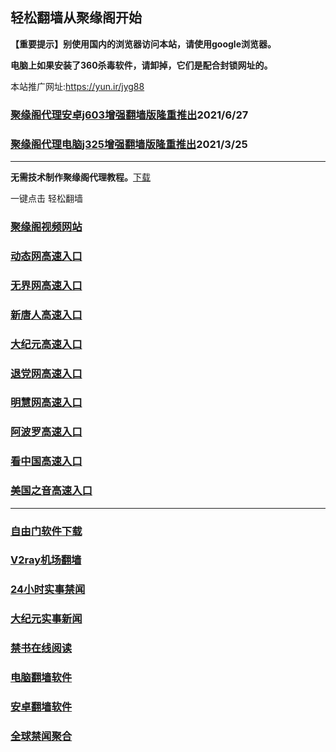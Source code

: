 ## 轻松翻墙从聚缘阁开始

**【重要提示】别使用国内的浏览器访问本站，请使用google浏览器。**

**电脑上如果安装了360杀毒软件，请卸掉，它们是配合封锁网址的。**

本站推广网址:https://yun.ir/jyg88

### [聚缘阁代理安卓j603增强翻墙版隆重推出](https://gitlab.com/juyuange/2/-/raw/master/j603.apk)2021/6/27

### [聚缘阁代理电脑j325增强翻墙版隆重推出](https://gitlab.com/juyuange/2/-/raw/master/j325dn.rar)2021/3/25

***



**无需技术制作聚缘阁代理教程。**[下载](https://gitlab.com/j25414/jyg/-/raw/master/jygdl.rar)

一键点击 轻松翻墙




### [聚缘阁视频网站](https://va4.yuuio.ga/)

### [动态网高速入口](https://e4.hygtr.gq/creee/y444p)

### [无界网高速入口](https://e4.hygtr.gq/aauuu/u12t)

### [新唐人高速入口](https://e4.hygtr.gq/yyyyk/u5t)

### [大纪元高速入口](https://e4.hygtr.gq/uuuuuy/d7t)

### [退党网高速入口](https://e4.hygtr.gq/xxee/d8t)

### [明慧网高速入口](https://e4.hygtr.gq/xxwww/d3e)

### [阿波罗高速入口](https://e4.hygtr.gq/xxoo/e13a)

### [看中国高速入口](https://e4.hygtr.gq/xxeee/a11n)

### [美国之音高速入口](https://e4.hygtr.gq/xxyyy/a18m)

***






### [自由门软件下载](https://git.io/skyfree)

### [V2ray机场翻墙](https://github.com/bannedbook/fanqiang/wiki/V2ray%E6%9C%BA%E5%9C%BA)

### [24小时实事禁闻](https://github.com/fyvn2199/djy/blob/master/gb/n24hr.md?dfh#1)

### [大纪元实事新闻](https://github.com/fyvn2199/djy/blob/master/gb/nsc413.md?dfh#1)

### [禁书在线阅读](https://github.com/txyzum203/djy/blob/master/gb/9p.md?flntdtv#1)

### [电脑翻墙软件](https://github.com/Alvin9999/new-pac/wiki)

### [安卓翻墙软件](https://git.io/afq)

### [全球禁闻聚合](https://github.com/gfw-breaker/banned-news1/blob/master/README.md)












